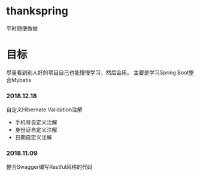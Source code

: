 # thankspring
平时随便做做
# 目标
尽量看到别人好的项目自己也能慢慢学习，然后会用。
主要是学习Spring Boot整合Mybatis
### 2018.12.18
自定义Hibernate Validation注解
- 手机号自定义注解
- 身份证自定义注解
- 日期自定义注解
### 2018.11.09
整合Swagger编写Restful风格的代码
